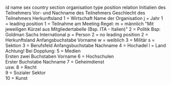id	name 	sex	country	section	organisation	type	position	relation
Initialien des Teilnehmers	Vor- und Nachname des Teilnehmers 	Geschlecht des Teilnehmers 	Herkunftsland 	1 = Wirtschaft 	Name der Organisation	j = Jahr  	1 = leading position	1 = Teilnahme am Meeting
Regel: 		m = männlich 	"Mit jeweiligen Kürzel aus Mitgliedertabelle 
(Bsp. ITA - Italien)"	2 = Politik	Bsp: Goldman Sachs International	p = Person 	2 = no leading position	2 = Herkunftsland
Anfangsbuchstabe Vorname		w = weiblich 		3 = Militär		s = Sektion		3 = Berufsfeld
Anfangsbuchstabe Nachname				4 = Hochadel		l = Land		
Achtung! Bei Dopplung:				5 = Medien				
Ersten zwei Buchstaben Vorname				6 = Hochschulen 				
Erster Buchstabe Nachname				7 = Geheimdienst				
usw.				8 = Recht				
				9 = Sozialer Sektor				
				10 = Kunst				
